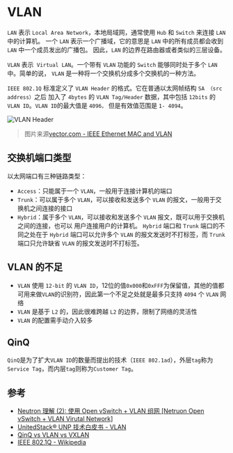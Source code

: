 # VLAN

`LAN` 表示 `Local Area Network`，本地局域网，通常使用 `Hub` 和 `Switch` 来连接 `LAN` 中的计算机。 一个 `LAN` 表示一个广播域，它的意思是 `LAN` 中的所有成员都会收到 `LAN` 中一个成员发出的广播包。 因此，`LAN` 的边界在路由器或者类似的三层设备。

`VLAN` 表示` Virtual LAN`。一个带有 `VLAN` 功能的 `Switch` 能够同时处于多个 `LAN` 中。简单的说， `VLAN` 是一种将一个交换机分成多个交换机的一种方法。

`IEEE 802.1Q` 标准定义了 `VLAN Header` 的格式。它在普通以太网帧结构 `SA （src address）`之后 加入了 `4bytes` 的 `VLAN Tag/Header` 数据，其中包括 `12bits` 的 `VLAN ID`。`VLAN ID`的最大值是 `4096，` 但是有效值范围是 `1- 4094`。

![VLAN Header](images/VLAN-Header.png)

> 图片来源[vector.com - IEEE Ethernet MAC and VLAN](https://elearning.vector.com/index.php?&wbt_ls_seite_id=1588396&root=378422&seite=vl_automotive_ethernet_introduction_en)

## 交换机端口类型

以太网端口有三种链路类型：

- `Access`：只能属于一个 `VLAN`，一般用于连接计算机的端口
- `Trunk`：可以属于多个 `VLAN`，可以接收和发送多个 `VLAN` 的报文，一般用于交换机之间连接的接口
- `Hybrid`：属于多个 `VLAN`，可以接收和发送多个 `VLAN` 报文，既可以用于交换机之间的连接，也可以 用户连接用户的计算机。 `Hybrid` 端口和 `Trunk` 端口的不同之处在于 `Hybrid` 端口可以允许多个 `VLAN` 的报文发送时不打标签，而 `Trunk` 端口只允许缺省 `VLAN` 的报文发送时不打标签。

## VLAN 的不足

- `VLAN` 使用 `12-bit` 的 `VLAN ID`，12位的值`0x000`和`0xFFF`为保留值，其他的值都可用来做`VLAN`的识别符，因此第一个不足之处就是最多只支持 `4094` 个 `VLAN` 网络
- `VLAN` 是基于 `L2` 的，因此很难跨越 `L2` 的边界，限制了网络的灵活性
- `VLAN` 的配置需手动介入较多

## QinQ

`QinQ`是为了扩大`VLAN ID`的数量而提出的技术（`IEEE 802.1ad`），外层`tag`称为`Service Tag`，而内层`tag`则称为`Customer Tag`。

## 参考

- [Neutron 理解 (2): 使用 Open vSwitch + VLAN 组网 [Netruon Open vSwitch + VLAN Virutal Network]](http://www.cnblogs.com/sammyliu/p/4626419.html)
- [UnitedStack® UNP 技术白皮书 - VLAN](https://docs.ustack.com/unp/src/architecture/vlan.html)
- [QinQ vs VLAN vs VXLAN](https://community.fs.com/blog/qinq-vs-vlan-vs-vxlan.html)
- [IEEE 802.1Q - Wikipedia](https://en.wikipedia.org/wiki/IEEE_802.1Q)
